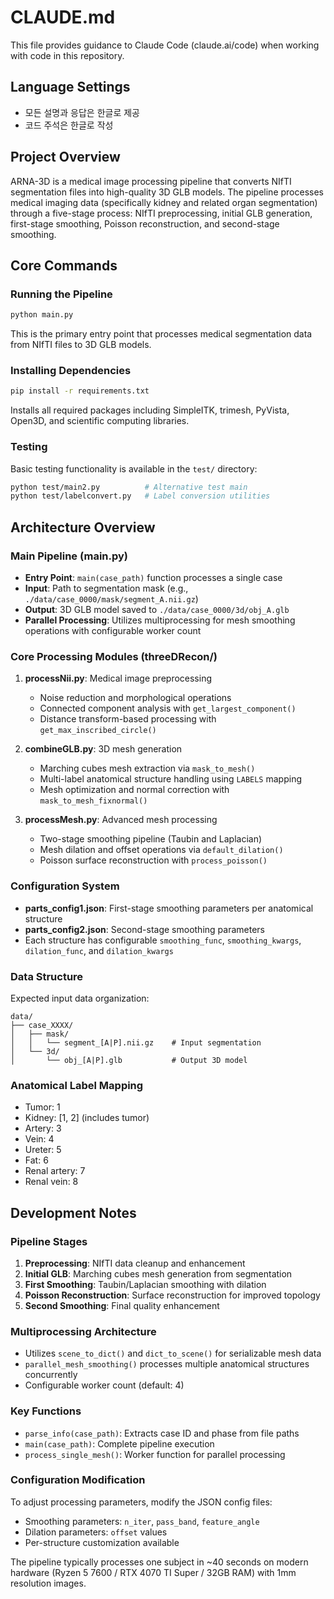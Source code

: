 # CLAUDE.md

This file provides guidance to Claude Code (claude.ai/code) when working with code in this repository.

## Language Settings

- 모든 설명과 응답은 한글로 제공
- 코드 주석은 한글로 작성

## Project Overview

ARNA-3D is a medical image processing pipeline that converts NIfTI segmentation files into high-quality 3D GLB models. The pipeline processes medical imaging data (specifically kidney and related organ segmentation) through a five-stage process: NIfTI preprocessing, initial GLB generation, first-stage smoothing, Poisson reconstruction, and second-stage smoothing.

## Core Commands

### Running the Pipeline

```bash
python main.py
```

This is the primary entry point that processes medical segmentation data from NIfTI files to 3D GLB models.

### Installing Dependencies

```bash
pip install -r requirements.txt
```

Installs all required packages including SimpleITK, trimesh, PyVista, Open3D, and scientific computing libraries.

### Testing

Basic testing functionality is available in the `test/` directory:

```bash
python test/main2.py          # Alternative test main
python test/labelconvert.py   # Label conversion utilities
```

## Architecture Overview

### Main Pipeline (main.py)

- **Entry Point**: `main(case_path)` function processes a single case
- **Input**: Path to segmentation mask (e.g., `./data/case_0000/mask/segment_A.nii.gz`)
- **Output**: 3D GLB model saved to `./data/case_0000/3d/obj_A.glb`
- **Parallel Processing**: Utilizes multiprocessing for mesh smoothing operations with configurable worker count

### Core Processing Modules (threeDRecon/)

1. **processNii.py**: Medical image preprocessing

   - Noise reduction and morphological operations
   - Connected component analysis with `get_largest_component()`
   - Distance transform-based processing with `get_max_inscribed_circle()`

2. **combineGLB.py**: 3D mesh generation

   - Marching cubes mesh extraction via `mask_to_mesh()`
   - Multi-label anatomical structure handling using `LABELS` mapping
   - Mesh optimization and normal correction with `mask_to_mesh_fixnormal()`

3. **processMesh.py**: Advanced mesh processing
   - Two-stage smoothing pipeline (Taubin and Laplacian)
   - Mesh dilation and offset operations via `default_dilation()`
   - Poisson surface reconstruction with `process_poisson()`

### Configuration System

- **parts_config1.json**: First-stage smoothing parameters per anatomical structure
- **parts_config2.json**: Second-stage smoothing parameters
- Each structure has configurable `smoothing_func`, `smoothing_kwargs`, `dilation_func`, and `dilation_kwargs`

### Data Structure

Expected input data organization:

```
data/
├── case_XXXX/
│   ├── mask/
│   │   └── segment_[A|P].nii.gz    # Input segmentation
│   └── 3d/
│       └── obj_[A|P].glb           # Output 3D model
```

### Anatomical Label Mapping

- Tumor: 1
- Kidney: [1, 2] (includes tumor)
- Artery: 3
- Vein: 4
- Ureter: 5
- Fat: 6
- Renal artery: 7
- Renal vein: 8

## Development Notes

### Pipeline Stages

1. **Preprocessing**: NIfTI data cleanup and enhancement
2. **Initial GLB**: Marching cubes mesh generation from segmentation
3. **First Smoothing**: Taubin/Laplacian smoothing with dilation
4. **Poisson Reconstruction**: Surface reconstruction for improved topology
5. **Second Smoothing**: Final quality enhancement

### Multiprocessing Architecture

- Utilizes `scene_to_dict()` and `dict_to_scene()` for serializable mesh data
- `parallel_mesh_smoothing()` processes multiple anatomical structures concurrently
- Configurable worker count (default: 4)

### Key Functions

- `parse_info(case_path)`: Extracts case ID and phase from file paths
- `main(case_path)`: Complete pipeline execution
- `process_single_mesh()`: Worker function for parallel processing

### Configuration Modification

To adjust processing parameters, modify the JSON config files:

- Smoothing parameters: `n_iter`, `pass_band`, `feature_angle`
- Dilation parameters: `offset` values
- Per-structure customization available

The pipeline typically processes one subject in ~40 seconds on modern hardware (Ryzen 5 7600 / RTX 4070 TI Super / 32GB RAM) with 1mm resolution images.
